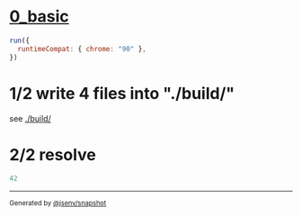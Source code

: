 # [0_basic](../../import_scripts_node_resolution_build.test.mjs#L27)

```js
run({
  runtimeCompat: { chrome: "90" },
})
```

# 1/2 write 4 files into "./build/"

see [./build/](./build/)

# 2/2 resolve

```js
42
```

---

<sub>
  Generated by <a href="https://github.com/jsenv/core/tree/main/packages/tooling/snapshot">@jsenv/snapshot</a>
</sub>
